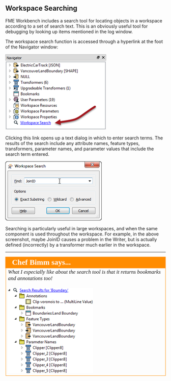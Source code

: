 ## Workspace Searching ##
FME Workbench includes a search tool for locating objects in a workspace according to a set of search text. This is an obviously useful tool for debugging by looking up items mentioned in the log window. 

The workspace search function is accessed through a hyperlink at the foot of the Navigator window:

![](./Images/Img3.61.SearchOnNavigator.png)

Clicking this link opens up a text dialog in which to enter search terms. The results of the search include any attribute names, feature types, transformers, parameter names, and parameter values that include the search term entered.

![](./Images/Img3.62.SearchDialog.png)

Searching is particularly useful in large workspaces, and when the same component is used throughout the workspace. For example, in the above screenshot, maybe JoinID causes a problem in the Writer, but is actually defined (incorrectly) by a transformer much earlier in the workspace.

---

<!--Person X Says Section-->

<table style="border-spacing: 0px">
<tr>
<td style="vertical-align:middle;background-color:darkorange;border: 2px solid darkorange">
<i class="fa fa-quote-left fa-lg fa-pull-left fa-fw" style="color:white;padding-right: 12px;vertical-align:text-top"></i>
<span style="color:white;font-size:x-large;font-weight: bold;font-family:serif">Chef Bimm says...</span>
</td>
</tr>

<tr>
<td style="border: 1px solid darkorange">
<span style="font-family:serif; font-style:italic; font-size:larger">
What I especially like about the search tool is that it returns bookmarks and annotations too!
<br><br><img src="./Images/Img3.63.SearchResults.png">
</span>
</td>
</tr>
</table>



